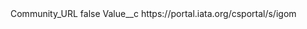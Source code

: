 <?xml version="1.0" encoding="UTF-8"?>
<CustomMetadata xmlns="http://soap.sforce.com/2006/04/metadata" xmlns:xsi="http://www.w3.org/2001/XMLSchema-instance" xmlns:xsd="http://www.w3.org/2001/XMLSchema">
    <label>Community_URL</label>
    <protected>false</protected>
    <values>
        <field>Value__c</field>
        <value xsi:type="xsd:string">https://portal.iata.org/csportal/s/igom</value>
    </values>
</CustomMetadata>
